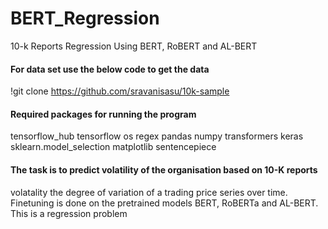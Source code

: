 # BERT_Regression
10-k Reports Regression Using BERT, RoBERT and AL-BERT


#### For data set use the below code to get the data ##
!git clone https://github.com/sravanisasu/10k-sample


#### Required packages for running the program ##
tensorflow_hub
tensorflow
os
regex
pandas
numpy
transformers
keras
sklearn.model_selection
matplotlib
sentencepiece

#### The task is to predict volatility of the organisation based on 10-K reports
volatality the degree of variation of a trading price series over time.
Finetuning is done on the pretrained models BERT, RoBERTa and AL-BERT.
This is a regression problem
